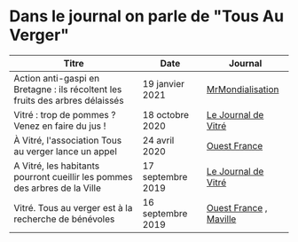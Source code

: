 # Dans le journal on parle de "Tous Au Verger"

| Titre | Date | Journal |
|--- | --- |--- |
| Action anti-gaspi en Bretagne : ils récoltent les fruits des arbres délaissés| 19 janvier 2021 | [MrMondialisation](https://mrmondialisation.org/action-anti-gaspi-en-bretagne-ils-recoltent-les-fruits-des-arbres-delaisses)|
| Vitré : trop de pommes ? Venez en faire du jus ! | 18 octobre 2020 | [Le Journal de Vitré](https://actu.fr/bretagne/vitre_35360/vitre-trop-de-pommes-venez-en-faire-du-jus_36789538.html)|
| À Vitré, l'association Tous au verger lance un appel | 24 avril 2020 | [Ouest France](https://www.ouest-france.fr/bretagne/vitre-35500/vitre-l-association-tous-au-verger-lance-un-appel-6812700) |
| A Vitré, les habitants pourront cueillir les pommes des arbres de la Ville | 17 septembre 2019 | [Le Journal de Vitré](https://actu.fr/bretagne/vitre_35360/a-vitre-habitants-pourront-cueillir-pommes-arbres-la-ville_27183183.html) |
| Vitré. Tous au verger est à la recherche de bénévoles | 16 septembre 2019 | [Ouest France](https://www.ouest-france.fr/bretagne/vitre-35500/vitre-tous-au-verger-est-la-recherche-de-benevoles-6522380) , [Maville](https://vitre.maville.com/actu/actudet_-vitre.-tous-au-verger-est-a-la-recherche-de-benevoles_52704-3837769_actu.Htm) |
